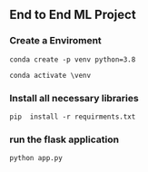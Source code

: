 ## End to End ML Project

### Create a Enviroment

```
conda create -p venv python=3.8

conda activate \venv
```

### Install all necessary libraries
```
pip  install -r requirments.txt
```

### run the flask application
```
python app.py
```